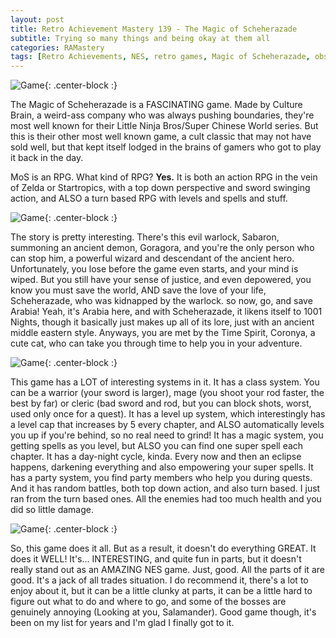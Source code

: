 ```yaml
---
layout: post
title: Retro Achievement Mastery 139 - The Magic of Scheherazade
subtitle: Trying so many things and being okay at them all
categories: RAMastery
tags: [Retro Achievements, NES, retro games, Magic of Scheherazade, obscure games, Reviews]
---
```



![Game](https://imgur.com/hBF1ggB.png){: .center-block :}

The Magic of Scheherazade is a FASCINATING game. Made by Culture Brain, a weird-ass company who was always pushing boundaries, they're most well known for their Little Ninja Bros/Super Chinese World series. But this is their other most well known game, a cult classic that may not have sold well, but that kept itself lodged in the brains of gamers who got to play it back in the day.

MoS is an RPG. What kind of RPG? **Yes.** It is both an action RPG in the vein of Zelda or Startropics, with a top down perspective and sword swinging action, and ALSO a turn based RPG with levels and spells and stuff.

![Game](https://imgur.com/cL2wGRl.png){: .center-block :}

The story is pretty interesting. There's this evil warlock, Sabaron, summoning an ancient demon, Goragora, and you're the only person who can stop him, a powerful wizard and descendant of the ancient hero. Unfortunately, you lose before the game even starts, and your mind is wiped. But you still have your sense of justice, and even depowered, you know you must save the world, AND save the love of your life, Scheherazade, who was kidnapped by the warlock. so now, go, and save Arabia! Yeah, it's Arabia here, and with Scheherazade, it likens itself to 1001 Nights, though it basically just makes up all of its lore, just with an ancient middle eastern style. Anyways, you are met by the Time Spirit, Coronya, a cute cat, who can take you through time to help you in your adventure.

![Game](https://imgur.com/VfM0XCl.png){: .center-block :}

This game has a LOT of interesting systems in it. It has a class system. You can be a warrior (your sword is larger), mage (you shoot your rod faster, the best by far) or cleric (bad sword and rod, but you can block shots, worst, used only once for a quest). It has a level up system, which interestingly has a level cap that increases by 5 every chapter, and ALSO automatically levels you up if you're behind, so no real need to grind! It has a magic system, you getting spells as you level, but ALSO you can find one super spell each chapter. It has a day-night cycle, kinda. Every now and then an eclipse happens, darkening everything and also empowering your super spells. It has a party system, you find party members who help you during quests. And it has random battles, both top down action, and also turn based. I just ran from the turn based ones. All the enemies  had too much health and you did so little damage.

![Game](https://imgur.com/oSWMRx6.png){: .center-block :}

So, this game does it all. But as a result, it doesn't do everything GREAT. It does it WELL! It's... INTERESTING, and quite fun in parts, but it doesn't really stand out as an AMAZING NES game. Just, good. All the parts of it are good. It's a jack of all trades situation. I do recommend it, there's a lot to enjoy about it, but it can be a little clunky at parts, it can be a little hard to figure out what to do and where to go, and some of the bosses are genuinely annoying (Looking at you, Salamander). Good game though, it's been on my list for years and I'm glad I finally got to it.